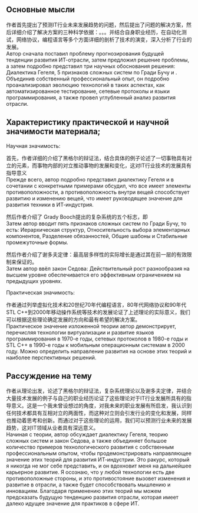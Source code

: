 
## Основные мысли

作者首先提出了预测IT行业未来发展趋势的问题，然后提出了问题的解决方案，然后详细介绍了解决方案的三种科学依据：。。。并结合自身职业经历，在自动化测试，网络协议，编程语言等多个方面详细的剖析了技术的演变，深入分析了行业的发展。  
Автор сначала поставил проблему прогнозирования будущей тенденции развития ИТ-отрасли, затем предложил решение проблемы, а затем подробно представил три научных обоснования решения: Диалектика Гегеля, 5 признаков сложных систем по Гради Бучу и . Объединив собственный профессиональный опыт, он подробно проанализировал эволюцию технологий в таких аспектах, как автоматизированное тестирование, сетевые протоколы и языки программирования, а также провел углубленный анализ развития отрасли.

## Характеристику практической и научной значимости материала;

Научная значимость:

首先，作者详细的介绍了黑格尔的辩证法，结合具体的例子论述了一切事物具有对立的元素，而事物内部的对立推动事物的发展和变化，这对IT行业技术的发展具有指导意义  
Прежде всего, автор подробно представил диалектику Гегеля и в сочетании с конкретными примерами обсудил, что все имеет элементы противоположности, а противоположность внутри вещей способствует развитию и изменению вещей, что имеет руководящее значение для развития техники в ИТ-индустрия.

然后作者介绍了 Grady Booch提出的复杂系统的五个标志，即  
Затем автор вводит пять признаков сложных систем по Гради Бучу, то есть: Иерархическая структур, Относительность выбора элементарных компонентов, Разделение обязанностей, Общие шабоны и Стабильные промежуточные формы.

然后作者介绍了谢多夫定律：最高层多样性的实际增长是通过其在前一层的有效限制来保证的。  
Затем автор ввёл закон Седова: Действительный рост разнообразия на высшем уровне обеспечивается его эффективным ограничением на предыдущих уровнях.

Практическая значимость:

作者通过列举虚拟化技术和20世纪70年代编程语言，80年代网络协议和90年代STL C++到2000年移动操作系统等技术的发展论证了上述理论的实际意义，我们可以根据这些理论确定发展的方向和最有希望的解决方案。  
Практическое значение изложенной теории автор демонстрирует, перечисляя технологии виртуализации и развитие языков программирования в 1970-е годы, сетевых протоколов в 1980-е годы и STL C++ в 1990-е годы к мобильным операционным системам в 2000 году. Можно определить направление развития на основе этих теорий и наиболее перспективных решений.

## Рассуждение на тему

作者从理论出发，论述了黑格尔的辩证法，复杂系统理论以及谢多夫定律，并结合大量技术发展的例子与自己的职业经历论证了这些理论对于IT行业发展所具有的指导意义。这是一个我未曾设想过的角度，对我未来的职业发展有所启发，我认识到任何技术都具有互相对立的两面性，而这种对立则会引发行业的变化和发展，同样也推动着思考和创新。而通过对于这些理论的运用，我们可以预测行业未来的发展趋势，这对IT领域从业者具有深远意义。  
Начиная с теории, автор обсуждает диалектику Гегеля, теорию сложных систем и закон Седова, а также объединяет большое количество примеров технологического развития с собственным профессиональным опытом, чтобы продемонстрировать направляющее значение этих теорий для развития ИТ-индустрии. Это ракурс, который я никогда не мог себе представить, и он вдохновит меня на дальнейшее карьерное развитие. Я осознаю, что у любой технологии есть две противоположные стороны, и это противостояние вызовет изменения и развитие в отрасли, а также будет способствовать мышлению и инновациям. Благодаря применению этих теорий мы можем предсказать будущую тенденцию развития отрасли, которая имеет далеко идущее значение для практиков в сфере ИТ.

